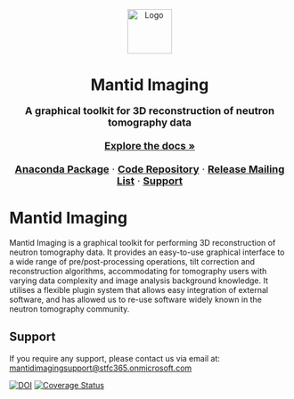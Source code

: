 <div align="center">
  <a href="https://mantidproject.github.io/mantidimaging/">
    <img src="images/mantid_imaging_64px.ico" alt="Logo" width="80" height="80">
  </a>

  <h1 align="center">Mantid Imaging</h1>

  <p align="center" style="font-size: 18px">
    <strong>A graphical toolkit for 3D reconstruction of neutron tomography data</strong>
    <br />
     <br />
    <a href="https://mantidproject.github.io/mantidimaging/"><strong>Explore the docs »</strong></a>
    <br />
    <br />
    <a href="https://anaconda.org/mantid/mantidimaging"><b>Anaconda Package</b></a>
    ·
    <a href="https://github.com/mantidproject/mantidimaging"><b>Code Repository</b></a>
    ·
    <a href="https://www.jiscmail.ac.uk/cgi-bin/wa-jisc.exe?SUBED1=MANTID-IMAGING-ANNOUNCE&A=1"><b>Release Mailing List</b></a>
    ·
    <a href="./.github/SUPPORT.md"><b>Support</b></a>
  </p>
</div>

# Mantid Imaging

Mantid Imaging is a graphical toolkit for performing 3D reconstruction of neutron tomography data. It provides an easy-to-use graphical interface to a wide range of pre/post-processing operations, tilt correction and reconstruction algorithms, accommodating for tomography users with varying data complexity and image analysis background knowledge. It utilises a flexible plugin system that allows easy integration of external software, and has allowed us to re-use software widely known in the neutron tomography community.

## Support

If you require any support, please contact us via email at: [mantidimagingsupport@stfc365.onmicrosoft.com](mantidimagingsupport@stfc365.onmicrosoft.com)

[![DOI](https://zenodo.org/badge/DOI/10.5281/zenodo.4728059.svg)](https://doi.org/10.5281/zenodo.4728059)
[![Coverage Status](https://coveralls.io/repos/github/mantidproject/mantidimaging/badge.svg?branch=main)](https://coveralls.io/github/mantidproject/mantidimaging?branch=main)
